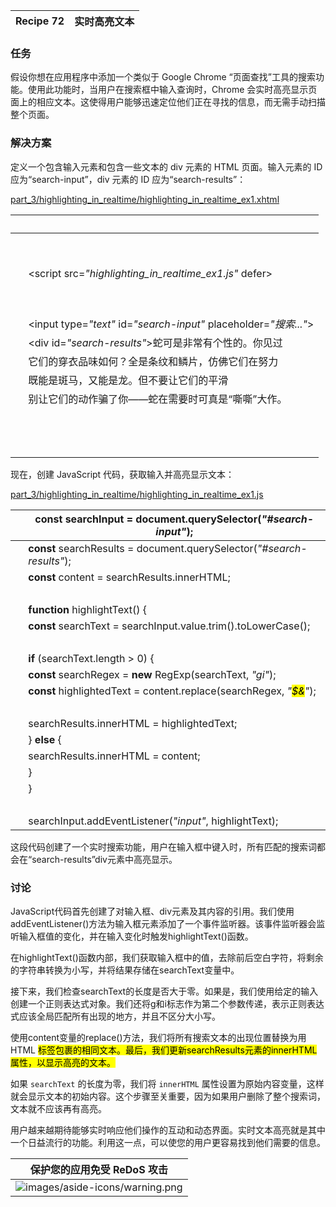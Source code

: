 | Recipe 72 | 实时高亮文本 |
| --- | --- |

### 任务

假设你想在应用程序中添加一个类似于 Google Chrome “页面查找”工具的搜索功能。使用此功能时，当用户在搜索框中输入查询时，Chrome 会实时高亮显示页面上的相应文本。这使得用户能够迅速定位他们正在寻找的信息，而无需手动扫描整个页面。

### 解决方案

定义一个包含输入元素和包含一些文本的 div 元素的 HTML 页面。输入元素的 ID 应为“search-input”，div 元素的 ID 应为“search-results”：

[part_3/highlighting_in_realtime/highlighting_in_realtime_ex1.xhtml](http://media.pragprog.com/titles/fkjavascript/code/part_3/highlighting_in_realtime/highlighting_in_realtime_ex1.xhtml)

|   | *<!DOCTYPE html>* |
| --- | --- |
|   | <html> |
|   | <head> |
|   | <script src=*"highlighting_in_realtime_ex1.js"* defer></script> |
|   | </head> |
|   | <body> |
|   | <input type=*"text"* id=*"search-input"* placeholder=*"搜索..."*> |
|   | <div id=*"search-results"*>蛇可是非常有个性的。你见过 |
|   | 它们的穿衣品味如何？全是条纹和鳞片，仿佛它们在努力 |
|   | 既能是斑马，又能是龙。但不要让它们的平滑 |
|   | 别让它们的动作骗了你——蛇在需要时可真是“嘶嘶”大作。 |
|   | </div> |
|   | </body> |
|   | </html> |

现在，创建 JavaScript 代码，获取输入并高亮显示文本：

[part_3/highlighting_in_realtime/highlighting_in_realtime_ex1.js](http://media.pragprog.com/titles/fkjavascript/code/part_3/highlighting_in_realtime/highlighting_in_realtime_ex1.js)

|   | **const** searchInput = document.querySelector(*"#search-input"*); |
| --- | --- |
|   | **const** searchResults = document.querySelector(*"#search-results"*); |
|   | **const** content = searchResults.innerHTML; |
|   |  |
|   | **function** highlightText() { |
|   | **const** searchText = searchInput.value.trim().toLowerCase(); |
|   |  |
|   | **if** (searchText.length > 0) { |
|   | **const** searchRegex = **new** RegExp(searchText, *"gi"*); |
|   | **const** highlightedText = content.replace(searchRegex, *"<mark>$&</mark>"*); |
|   |  |
|   | searchResults.innerHTML = highlightedText; |
|   | } **else** { |
|   | searchResults.innerHTML = content; |
|   | } |
|   | } |
|   |  |
|   | searchInput.addEventListener(*"input"*, highlightText); |

这段代码创建了一个实时搜索功能，用户在输入框中键入时，所有匹配的搜索词都会在“search-results”div元素中高亮显示。

### 讨论

JavaScript代码首先创建了对输入框、div元素及其内容的引用。我们使用addEventListener()方法为输入框元素添加了一个事件监听器。该事件监听器会监听输入框值的变化，并在输入变化时触发highlightText()函数。

在highlightText()函数内部，我们获取输入框中的值，去除前后空白字符，将剩余的字符串转换为小写，并将结果存储在searchText变量中。

接下来，我们检查searchText的长度是否大于零。如果是，我们使用给定的输入创建一个正则表达式对象。我们还将g和i标志作为第二个参数传递，表示正则表达式应该全局匹配所有出现的地方，并且不区分大小写。

使用content变量的replace()方法，我们将所有搜索文本的出现位置替换为用HTML <mark>标签包裹的相同文本。最后，我们更新searchResults元素的innerHTML属性，以显示高亮的文本。

如果 `searchText` 的长度为零，我们将 `innerHTML` 属性设置为原始内容变量，这样就会显示文本的初始内容。这个步骤至关重要，因为如果用户删除了整个搜索词，文本就不应该再有高亮。

用户越来越期待能够实时响应他们操作的互动和动态界面。实时文本高亮就是其中一个日益流行的功能。利用这一点，可以使您的用户更容易找到他们需要的信息。

| 保护您的应用免受 ReDoS 攻击 |
| --- |
| ![images/aside-icons/warning.png](images/aside-icons/warning.png) | 当在正则表达式模式中重新使用用户提供的文本时，请小心。如果没有正确清理文本，您的应用可能会受到 ReDoS 攻击的威胁。要了解更多信息，请参见配方 66，[*在正则表达式中转义字符串*](f_0078.xhtml#rcp.escaping_metacharacters)。 |
